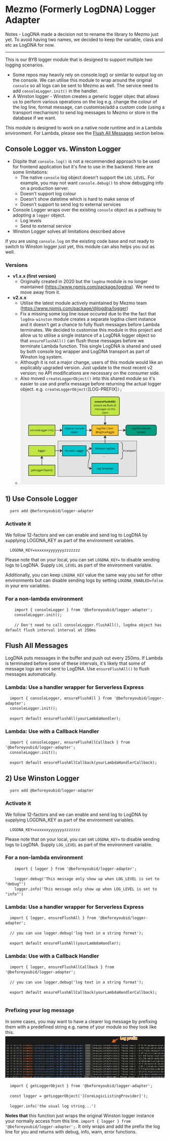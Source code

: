 # Mezmo (Formerly LogDNA) Logger Adapter

Notes - LogDNA made a decision not to rename the library to Mezmo just yet. To avoid having two names, we decided to
keep the variable, class and etc as LogDNA for now.

---

This is our BYB logger module that is designed to support multiple two logging scenarios.

- Some repos may heavily rely on console.log() or similar to output log on the console. We can utilise this module to
  wrap around the original `console` so all logs can be sent to Mezmo as well. The service need to add
  `consoleLogger.init()` in the handler.
- A Winston logger - Winston creates a generic logger objec that allows us to perform various operations on the log e.g.
  change the colour of the log line, format message, can customise/add a custom code (using a transport mechanism) to
  send log messages to Mezmo or store in the database if we want.

This module is designed to work on a native node runtime and in a Lambda environment. For Lambda, please see the
[Flush All Messages](#Flush-All-Messages) section below.

## Console Logger vs. Winston Logger

- Dispite that `console.log()` is not a recommended approach to be used for frontend application but it's fine to use in
  the backend. Here are some limitations:
  - The native `console` log object doesn't support the `LOG_LEVEL`. For example, you may not want `console.debug()` to
    show debugging info on a production server.
  - Doesn't support log colour
  - Doesn't show datetime which is hard to make sense of
  - Doesn't support to send log to external services
- Console Logger wraps over the existing `console` object as a pathway to adopting a `logger` object.
  - Log levels
  - Send to external service
- Winston Logger solves all limitations described above

If you are using `console.log` on the existing code base and not ready to switch to Winston logger just yet, this module
can also helps you out as well.

### Versions

- **v1.x.x (first version)**
  - Originally created in 2020 but the `logdna` module is no longer maintained (https://www.npmjs.com/package/logdna).
    We need to move away from it.
- **v2.x.x**
  - Utilise the latest module actively maintained by Mezmo team (https://www.npmjs.com/package/@logdna/logger)
  - Fix a missing some log line issue occured due to the the fact that `logdna-winston` module creates a separate logdna
    client instance and it doesn't get a chance to fully flush messages before Lambda terminates. We decided to
    customise this module in this project and allow us to utilise a single instance of a LogDNA logger object so that
    `ensureFlushAll()` can flush those messages before we terminate Lambda function. This single LogDNA is shared and
    used by both console log wrapper and LogDNA transport as part of Winston log system.
  - Although it is not a major change, users of this module would like an explicably upgraded version. Just update to
    the most recent v2 version; no API modifications are necessary on the consumer side.
  - Also moved `createLoggerObject()` into this shared module so it's easier to use and prefix message before returning
    the actual logger object. e.g. `createLoggerObject(`[LOG-PREFIX]`);`
  - ![V2 Diagram](./docs/v2-diagram.png)

## 1) Use Console Logger

```
  yarn add @beforeyoubid/logger-adapter
```

### Activate it

We follow 12-factors and we can enable and send log to LogDNA by supplying LOGDNA_KEY as part of the environment
variables.

```
  LOGDNA_KEY=xxxxxxyyyyyyyzzzzzzz
```

Please note that on your local, you can set `LOGDNA_KEY=` to disable sending logs to LogDNA. Supply `LOG_LEVEL` as part
of the environment variable.

Additionally, you can keep `LOGDNA_KEY` value the same way you set for other environments but can disable sending logs
by setting `LOGDNA_ENABLED=false` in your env variables.

### For a non-lambda environment

```
    import { consoleLogger } from '@beforeyoubid/logger-adapter';
    consoleLogger.init();

    // Don't need to call consoleLogger.flushAll(), logdna object has default flush interval interval at 250ms
```

## Flush All Messages

LogDNA puts messages in the buffer and push out every 250ms. If Lambda is terminated before some of these intervals,
it's likely that some of message logs are not sent to LogDNA. Use `ensureFlushAll()` to flush messages automatically.

### Lambda: Use a handler wrapper for Serverless Express

```
  import { consoleLogger, ensureFlushAll } from '@beforeyoubid/logger-adapter';
  consoleLogger.init();

  export default ensureFlushAll(yourLambdaHandler);

```

### Lambda: Use with a Callback Handler

```
  import { consoleLogger, ensureFlushAllCallback } from '@beforeyoubid/logger-adapter';
  consoleLogger.init();

  export default ensureFlushAllCallback(yourLambdaHandlerCallback);

```

## 2) Use Winston Logger

```
  yarn add @beforeyoubid/logger-adapter
```

### Activate it

We follow 12-factors and we can enable and send log to LogDNA by supplying LOGDNA_KEY as part of the environment
variables.

```
  LOGDNA_KEY=xxxxxxyyyyyyyzzzzzzz
```

Please note that on your local, you can set `LOGDNA_KEY=` to disable sending logs to LogDNA. Supply `LOG_LEVEL` as part
of the environment variable.

### For a non-lambda environment

```
    import { logger } from '@beforeyoubid/logger-adapter';

    logger.debug('This message only show up when LOG_LEVEL is set to "debug"')
    logger.info('This message only show up when LOG_LEVEL is set to "info"')
```

### Lambda: Use a handler wrapper for Serverless Express

```
  import { logger, ensureFlushAll } from '@beforeyoubid/logger-adapter';

  // you can use logger.debug('log text in a string format');

  export default ensureFlushAll(yourLambdaHandler);

```

### Lambda: Use with a Callback Handler

```
  import { logger, ensureFlushAllCallback } from '@beforeyoubid/logger-adapter';

  // you can use logger.debug('log text in a string format');

  export default ensureFlushAllCallback(yourLambdaHandlerCallback);


```

### Prefixing your log message

In some cases, you may want to have a clearer log message by prefixing them with a predefined string e.g. name of your
module so they look like this. ![Log prefix](./docs/log-prefix.png)

```
  import { getLoggerObject } from '@beforeyoubid/logger-adapter';

  const logger = getLoggerObject('[CoreLogicListingProvider]');

  logger.info('the usual log string...')
```

**Notes that** this function just wraps the original Winston logger instance your normally access from this line.
`import { logger } from '@beforeyoubid/logger-adapter';`. It only wraps and add the prefix the log line for you and
returns with debug, info, warn, error functions.
